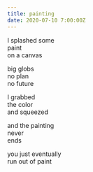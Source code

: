 ```yaml
---
title: painting
date: 2020-07-10 7:00:00Z
---
```

  
I splashed some  
paint  
on a canvas  

big globs  
no plan   
no future  

I grabbed  
the color  
and squeezed  

and the painting  
never  
ends  

you just eventually  
run out of paint